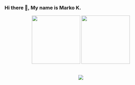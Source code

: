 ### Hi there 👋, My name is Marko K.

<div align="center">
  <img height="160em" src="https://github-readme-stats.vercel.app/api?username=Marko0513&show_icons=true&theme=dark&include_all_commits=true&count_private=true"/>
  <img height="160em" src="https://github-readme-streak-stats.herokuapp.com/?user=Marko0513&include_all_commits=true&hide_border=true&theme=dark"/>
</div>
<br/>
<!-- ![](./profile-3d-contrib/profile-night-green.svg) -->
<br/>
<div align="center">
   <img src="https://github-profile-trophy.vercel.app/?username=Marko0513&theme=gruvbox&no-frame=true&margin-w=30&margin-h=20" />
</div>
